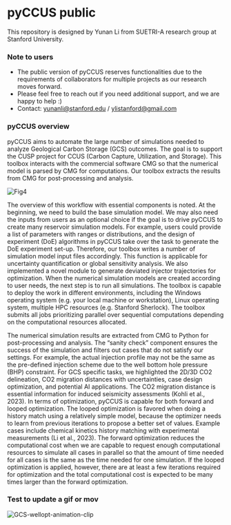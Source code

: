 # pyCCUS public
This repository is designed by Yunan Li from SUETRI-A research group at Stanford University. 


### Note to users
- The public version of pyCCUS reserves functionalities due to the requirements of collaborators for multiple projects as our research moves forward.
- Please feel free to reach out if you need additional support, and we are happy to help :)
- Contact: yunanli@stanford.edu / ylistanford@gmail.com

### pyCCUS overview


pyCCUS aims to automate the large number of simulations needed to analyze Geological Carbon Storage (GCS) outcomes. The goal is to support the CUSP project for CCUS (Carbon Capture, Utilization, and Storage). This toolbox interacts with the commercial software CMG so that the numerical model is parsed by CMG for computations. Our toolbox extracts the results from CMG for post-processing and analysis. 


![Fig4](https://github.com/AndyStudio/pyCCUS-public/assets/39730681/3cb6de68-d3f6-47e4-aaf4-238e030d4ad9)

The overview of this workflow with essential components is noted. At the beginning, we need to build the base simulation model. We may also need the inputs from users as an optional choice if the goal is to drive pyCCUS to create many reservoir simulation models. For example, users could provide a list of parameters with ranges or distributions, and the design of experiment (DoE) algorithms in pyCCUS take over the task to generate the DoE experiment set-up. Therefore, our toolbox writes a number of simulation model input files accordingly. This function is applicable for uncertainty quantification or global sensitivity analysis. We also implemented a novel module to generate deviated injector trajectories for optimization. When the numerical simulation models are created according to user needs, the next step is to run all simulations. The toolbox is capable to deploy the work in different environments, including the Windows operating system (e.g.  your local machine or workstation), Linux operating system, multiple HPC resources (e.g. Stanford Sherlock). The toolbox submits all jobs prioritizing parallel over sequential computations depending on the computational resources allocated.

The numerical simulation results are extracted from CMG to Python for post-processing and analysis. The “sanity check” component ensures the success of the simulation and filters out cases that do not satisfy our settings. For example, the actual injection profile may not be the same as the pre-defined injection scheme due to the well bottom hole pressure (BHP) constraint. For GCS specific tasks, we highlighted the 2D/3D CO2 delineation, CO2 migration distances with uncertainties, case design optimization, and potential AI applications. The CO2 migration distance is essential information for induced seismicity assessments (Kohli et al., 2023). In terms of optimization, pyCCUS is capable for both forward and looped optimization. The looped optimization is favored when doing a history match using a relatively simple model, because the optimizer needs to learn from previous iterations to propose a better set of values. Example cases include chemical kinetics history matching with experimental measurements (Li et al., 2023). The forward optimization reduces the computational cost when we are capable to request enough computational resources to simulate all cases in parallel so that the amount of time needed for all cases is the same as the time needed for one simulation. If the looped optimization is applied, however, there are at least a few iterations required for optimization and the total computational cost is expected to be many times larger than the forward optimization.

### Test to update a gif or mov



![GCS-wellopt-animation-clip](https://github.com/AndyStudio/pyCCUS-public/assets/39730681/2e162f79-d927-49d0-b5e8-e354f691d531)
